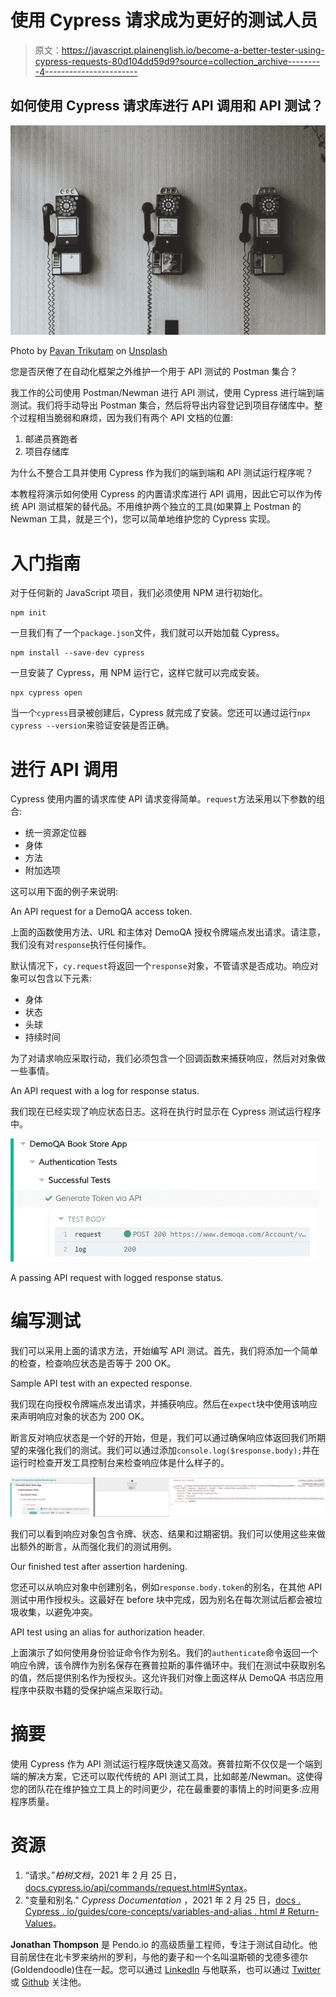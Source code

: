 # 使用 Cypress 请求成为更好的测试人员

> 原文：<https://javascript.plainenglish.io/become-a-better-tester-using-cypress-requests-80d104dd59d9?source=collection_archive---------4----------------------->

## 如何使用 Cypress 请求库进行 API 调用和 API 测试？

![](img/b72726ff7b37cbb3892504aac93335f4.png)

Photo by [Pavan Trikutam](https://unsplash.com/@ptrikutam?utm_source=medium&utm_medium=referral) on [Unsplash](https://unsplash.com?utm_source=medium&utm_medium=referral)

您是否厌倦了在自动化框架之外维护一个用于 API 测试的 Postman 集合？

我工作的公司使用 Postman/Newman 进行 API 测试，使用 Cypress 进行端到端测试。我们将手动导出 Postman 集合，然后将导出内容登记到项目存储库中。整个过程相当脆弱和麻烦，因为我们有两个 API 文档的位置:

1.  邮递员赛跑者
2.  项目存储库

为什么不整合工具并使用 Cypress 作为我们的端到端和 API 测试运行程序呢？

本教程将演示如何使用 Cypress 的内置请求库进行 API 调用，因此它可以作为传统 API 测试框架的替代品。不用维护两个独立的工具(如果算上 Postman 的 Newman 工具，就是三个)，您可以简单地维护您的 Cypress 实现。

# 入门指南

对于任何新的 JavaScript 项目，我们必须使用 NPM 进行初始化。

```
npm init
```

一旦我们有了一个`package.json`文件，我们就可以开始加载 Cypress。

```
npm install --save-dev cypress
```

一旦安装了 Cypress，用 NPM 运行它，这样它就可以完成安装。

```
npx cypress open
```

当一个`cypress`目录被创建后，Cypress 就完成了安装。您还可以通过运行`npx cypress --version`来验证安装是否正确。

# 进行 API 调用

Cypress 使用内置的请求库使 API 请求变得简单。`request`方法采用以下参数的组合:

*   统一资源定位器
*   身体
*   方法
*   附加选项

这可以用下面的例子来说明:

An API request for a DemoQA access token.

上面的函数使用方法、URL 和主体对 DemoQA 授权令牌端点发出请求。请注意，我们没有对`response`执行任何操作。

默认情况下，`cy.request`将返回一个`response`对象，不管请求是否成功。响应对象可以包含以下元素:

*   身体
*   状态
*   头球
*   持续时间

为了对请求响应采取行动，我们必须包含一个回调函数来捕获响应，然后对对象做一些事情。

An API request with a log for response status.

我们现在已经实现了响应状态日志。这将在执行时显示在 Cypress 测试运行程序中。

![](img/2103d7da6fe48111e6e71c46a2004b48.png)

A passing API request with logged response status.

# 编写测试

我们可以采用上面的请求方法，开始编写 API 测试。首先，我们将添加一个简单的检查，检查响应状态是否等于 200 OK。

Sample API test with an expected response.

我们现在向授权令牌端点发出请求，并捕获响应。然后在`expect`块中使用该响应来声明响应对象的状态为 200 OK。

断言反对响应状态是一个好的开始，但是，我们可以通过确保响应体返回我们所期望的来强化我们的测试。我们可以通过添加`console.log($response.body);`并在运行时检查开发工具控制台来检查响应体是什么样子的。

![](img/9f493f6b2b9d8d0743b7fb1342a4964f.png)

我们可以看到响应对象包含令牌、状态、结果和过期密钥。我们可以使用这些来做出额外的断言，从而强化我们的测试用例。

Our finished test after assertion hardening.

您还可以从响应对象中创建别名，例如`response.body.token`的别名，在其他 API 测试中用作授权头。这最好在 before 块中完成，因为别名在每次测试后都会被垃圾收集，以避免冲突。

API test using an alias for authorization header.

上面演示了如何使用身份验证命令作为别名。我们的`authenticate`命令返回一个响应令牌，该令牌作为别名保存在赛普拉斯的事件循环中。我们在测试中获取别名的值，然后提供别名作为授权头。这允许我们对像上面这样从 DemoQA 书店应用程序中获取书籍的受保护端点采取行动。

# 摘要

使用 Cypress 作为 API 测试运行程序既快速又高效。赛普拉斯不仅仅是一个端到端的解决方案，它还可以取代传统的 API 测试工具，比如邮差/Newman。这使得您的团队花在维护独立工具上的时间更少，花在最重要的事情上的时间更多:应用程序质量。

# 资源

1.  “请求。”*柏树文档*，2021 年 2 月 25 日，[docs.cypress.io/api/commands/request.html#Syntax](http://docs.cypress.io/api/commands/request.html#Syntax)。
2.  "变量和别名." *Cypress Documentation* ，2021 年 2 月 25 日，[docs . Cypress . io/guides/core-concepts/variables-and-alias . html # Return-Values](http://docs.cypress.io/guides/core-concepts/variables-and-aliases.html#Return-Values)。

**Jonathan Thompson** 是 Pendo.io 的高级质量工程师，专注于测试自动化。他目前居住在北卡罗来纳州的罗利，与他的妻子和一个名叫温斯顿的戈德多德尔(Goldendoodle)住在一起。您可以通过 [LinkedIn](https://www.linkedin.com/in/jonathanmnthompson/) 与他联系，也可以通过 [Twitter](https://twitter.com/jacks_elsewhere) 或 [Github](http://github.com/ThompsonJonM) 关注他。